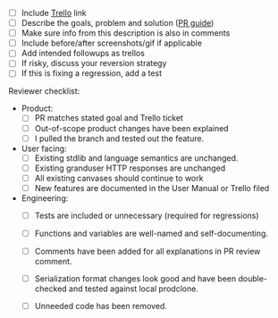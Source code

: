 - [ ] Include [Trello](https://trello.com/b/B25On0K9/feb-2019)  link
- [ ] Describe the goals, problem and solution ([PR guide](https://docs.google.com/document/d/1IeQdEh7ROhNV6Z2mJdu35E6r8XtFOkOhyhIeAvm8amE/edit))
- [ ] Make sure info from this description is also in comments
- [ ] Include before/after screenshots/gif if applicable
- [ ] Add intended followups as trellos
- [ ] If risky, discuss your reversion strategy
- [ ] If this is fixing a regression, add a test

Reviewer checklist:
- Product:
  - [ ] PR matches stated goal and Trello ticket
  - [ ] Out-of-scope product changes have been explained
  - [ ] I pulled the branch and tested out the feature.
- User facing:
  - [ ] Existing stdlib and language semantics are unchanged.
  - [ ] Existing granduser HTTP responses are unchanged
  - [ ] All existing canvases should continue to work
  - [ ] New features are documented in the User Manual or Trello filed
- Engineering:
  - [ ] Tests are included or unnecessary (required for regressions)
  - [ ] Functions and variables are well-named and self-documenting.
  - [ ] Comments have been added for all explanations in PR review comment.
  - [ ] Serialization format changes look good and have been double-checked and tested against local prodclone.
  - [ ] Unneeded code has been removed.

